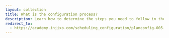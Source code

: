```yaml
---
layout: collection
title: What is the configuration process?
description: Learn how to determine the steps you need to follow in the configuration process so you can set up the configuration items you need.
redirect_to:
  - https://academy.injixo.com/scheduling_configuration/planconfig-005-en-why-is-configuration-important
---
```

